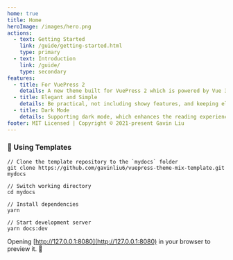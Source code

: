 ```yaml
---
home: true
title: Home
heroImage: /images/hero.png
actions:
  - text: Getting Started
    link: /guide/getting-started.html
    type: primary
  - text: Introduction
    link: /guide/
    type: secondary
features:
  - title: For VuePress 2
    details: A new theme built for VuePress 2 which is powered by Vue 3, with support for Vite.
  - title: Elegant and Simple
    details: Be practical, not including showy features, and keeping elegant and simple.
  - title: Dark Mode
    details: Supporting dark mode, which enhances the reading experience in a dark environment.
footer: MIT Licensed | Copyright © 2021-present Gavin Liu
---
```


### 🚀 Using Templates

```sh:no-line-numbers
// Clone the template repository to the `mydocs` folder
git clone https://github.com/gavinliu6/vuepress-theme-mix-template.git mydocs

// Switch working directory
cd mydocs

// Install dependencies
yarn

// Start development server
yarn docs:dev
```

Opening [http://127.0.0.1:8080](http://127.0.0.1:8080) in your browser to preview it. :tada:
